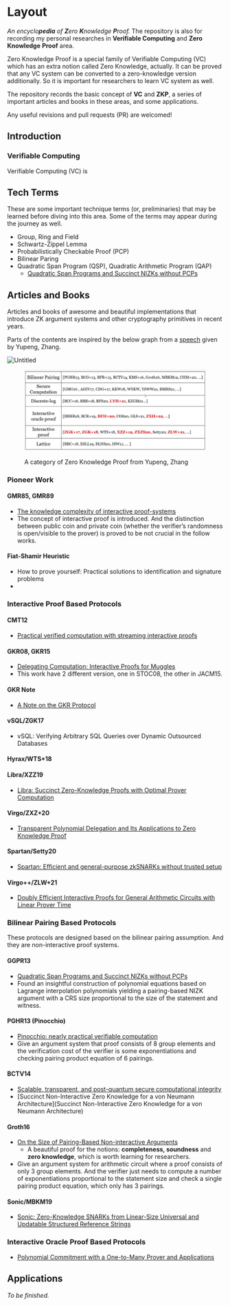# Layout

_An encyclo**pedia** of **Z**ero **K**nowledge **P**roof._ The repository is also for recording my personal researches in **Verifiable Computing** and **Zero Knowledge** **Proof** area.

Zero Knowledge Proof is a special family of Verifiable Computing (VC) which has an extra notion called Zero Knowledge, actually. It can be proved that any VC system can be converted to a zero-knowledge version additionally. So it is important for researchers to learn VC system as well.

The repository records the basic concept of **VC** and **ZKP**, a series of important articles and books in these areas, and some applications.

Any useful revisions and pull requests (PR) are welcomed!



## Introduction

### Verifiable Computing

Verifiable Computing (VC) is



## Tech Terms

These are some important technique terms (or, preliminaries) that may be learned before diving into this area. Some of the terms may appear during the journey as well.

* Group, Ring and Field
* Schwartz-Zippel Lemma
* Probabilistically Checkable Proof (PCP)
* Bilinear Paring
* Quadratic Span Program (QSP), Quadratic Arithmetic Program (QAP)
  * [Quadratic Span Programs and Succinct NIZKs without PCPs](https://eprint.iacr.org/2012/215)

## Articles and Books

Articles and books of awesome and beautiful implementations that introduce ZK argument systems and other cryptography primitives in recent years.

Parts of the contents are inspired by the below graph from a [speech](https://www.bilibili.com/video/BV17W4y1278w/?spm\_id\_from=333.999.0.0\&vd\_source=8b61d5dfa42b49437a734c2590cca7cd) given by Yupeng, Zhang.

<div>

<img src="https://s3-us-west-2.amazonaws.com/secure.notion-static.com/7654bd70-3fc8-413a-ae8d-c9dd683e6ac8/Untitled.png" alt="Untitled">

 

<figure><img src=".gitbook/assets/Untitled.png" alt=""><figcaption><p>A category of Zero Knowledge Proof from Yupeng, Zhang</p></figcaption></figure>

</div>

### Pioneer Work

#### GMR85, GMR89

* [The knowledge complexity of interactive proof-systems](https://dl.acm.org/doi/abs/10.1145/3335741.3335750)
* The concept of interactive proof is introduced. And the distinction between public coin and private coin (whether the verifier’s randomness is open/visible to the prover) is proved to be not crucial in the follow works.

#### Fiat-Shamir Heuristic

* How to prove yourself: Practical solutions to identification and signature problems
*

### Interactive Proof Based Protocols

#### CMT12

* [Practical verified computation with streaming interactive proofs](https://doi.org/10.1145/2090236.2090245)

#### GKR08, GKR15

* [Delegating Computation: Interactive Proofs for Muggles](https://dl.acm.org/doi/10.1145/2699436)
* This work have 2 different version, one in STOC08, the other in JACM15.

#### GKR Note

* [A Note on the GKR Protocol](https://people.cs.georgetown.edu/jthaler/GKRNote.pdf)

#### vSQL/ZGK17

* vSQL: Verifying Arbitrary SQL Queries over Dynamic Outsourced Databases

#### Hyrax/WTS+18

#### Libra/XZZ19

* [Libra: Succinct Zero-Knowledge Proofs with Optimal Prover Computation](https://link.springer.com/chapter/10.1007/978-3-030-26954-8\_24)

#### Virgo/ZXZ+20

* [Transparent Polynomial Delegation and Its Applications to Zero Knowledge Proof](https://eprint.iacr.org/2019/1482)

#### Spartan/Setty20

* [Spartan: Efficient and general-purpose zkSNARKs without trusted setup](http://link.springer.com/10.1007/978-3-030-56877-1\_25)

#### Virgo++/ZLW+21

* [Doubly Efficient Interactive Proofs for General Arithmetic Circuits with Linear Prover Time](https://doi.org/10.1145/3460120.3484767)

### Bilinear Pairing Based Protocols

These protocols are designed based on the bilinear pairing assumption. And they are non-interactive proof systems.

#### GGPR13

* [Quadratic Span Programs and Succinct NIZKs without PCPs](https://eprint.iacr.org/2012/215)
* Found an insightful construction of polynomial equations based on Lagrange interpolation polynomials yielding a pairing-based NIZK argument with a CRS size proportional to the size of the statement and witness.

#### PGHR13 (Pinocchio)

* [Pinocchio: nearly practical verifiable computation](https://dl.acm.org/doi/10.1145/2856449)
* Give an argument system that proof consists of 8 group elements and the verification cost of the verifier is some exponentiations and checking pairing product equation of 6 pairings.

#### BCTV14

* [Scalable, transparent, and post-quantum secure computational integrity](https://eprint.iacr.org/2018/046)
* \[Succinct Non-Interactive Zero Knowledge for a von Neumann Architecture]\(Succinct Non-Interactive Zero Knowledge for a von Neumann Architecture)

#### Groth16

* [On the Size of Pairing-Based Non-interactive Arguments](http://link.springer.com/10.1007/978-3-662-49896-5\_11)
  * A beautiful proof for the notions: **completeness, soundness** and **zero knowledge**, which is worth learning for researchers.
* Give an argument system for arithmetic circuit where a proof consists of only 3 group elements. And the verifier just needs to compute a number of exponentiations proportional to the statement size and check a single pairing product equation, which only has 3 pairings.

#### Sonic/MBKM19

* [Sonic: Zero-Knowledge SNARKs from Linear-Size Universal and Updatable Structured Reference Strings](https://dl.acm.org/doi/10.1145/3319535.3339817)

### Interactive Oracle Proof Based Protocols

* [Polynomial Commitment with a One-to-Many Prover and Applications](https://www.usenix.org/conference/usenixsecurity22/presentation/zhang-jiaheng)

## Applications

_To be finished._
